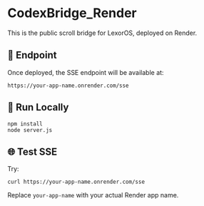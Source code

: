 # CodexBridge_Render

This is the public scroll bridge for LexorOS, deployed on Render.

## 🔌 Endpoint

Once deployed, the SSE endpoint will be available at:

```
https://your-app-name.onrender.com/sse
```

## 🚀 Run Locally

```
npm install
node server.js
```

## 🌐 Test SSE

Try:
```
curl https://your-app-name.onrender.com/sse
```

Replace `your-app-name` with your actual Render app name.